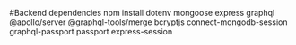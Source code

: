 #Backend dependencies
npm install dotenv mongoose express graphql @apollo/server @graphql-tools/merge bcryptjs connect-mongodb-session  graphql-passport passport express-session 